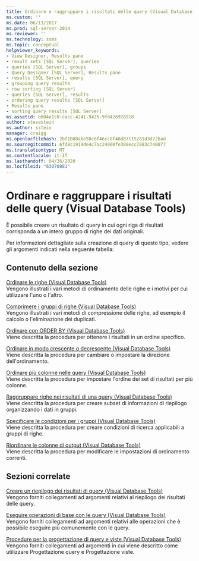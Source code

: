 ```yaml
---
title: Ordinare e raggruppare i risultati delle query (Visual Database Tools) | Microsoft Docs
ms.custom: ''
ms.date: 06/13/2017
ms.prod: sql-server-2014
ms.reviewer: ''
ms.technology: ssms
ms.topic: conceptual
helpviewer_keywords:
- View Designer, Results pane
- result sets [SQL Server], queries
- queries [SQL Server], groups
- Query Designer [SQL Server], Results pane
- results [SQL Server], query
- grouping query results
- row sorting [SQL Server]
- queries [SQL Server], results
- ordering query results [SQL Server]
- Results pane
- sorting query results [SQL Server]
ms.assetid: b004e1c0-cacc-4241-9426-9fd426978918
author: stevestein
ms.author: sstein
manager: craigg
ms.openlocfilehash: 2bf1b08abe58c8f46cc8f48d87115281d3d72bad
ms.sourcegitcommit: 6fd8c1914de4c7ac24900fe388ecc7883c740077
ms.translationtype: MT
ms.contentlocale: it-IT
ms.lasthandoff: 04/26/2020
ms.locfileid: "63070881"
---
```

# <a name="sort-and-group-query-results-visual-database-tools"></a>Ordinare e raggruppare i risultati delle query (Visual Database Tools)
  È possibile creare un risultato di query in cui ogni riga di risultati corrisponda a un intero gruppo di righe dei dati originali.  
  
 Per informazioni dettagliate sulla creazione di query di questo tipo, vedere gli argomenti indicati nella seguente tabella:  
  
## <a name="in-this-section"></a>Contenuto della sezione  
 [Ordinare le righe &#40;Visual Database Tools&#41;](visual-database-tools.md)  
 Vengono illustrati i vari metodi di ordinamento delle righe e i motivi per cui utilizzare l'uno o l'altro.  
  
 [Comprimere i gruppi di righe &#40;Visual Database Tools&#41;](collapse-groups-of-rows-visual-database-tools.md)  
 Vengono illustrati i vari metodi di compressione delle righe, ad esempio il calcolo o l'eliminazione dei duplicati.  
  
 [Ordinare con ORDER BY &#40;Visual Database Tools&#41;](sort-with-order-by-visual-database-tools.md)  
 Viene descritta la procedura per ottenere i risultati in un ordine specifico.  
  
 [Ordinare in modo crescente o decrescente &#40;Visual Database Tools&#41;](sort-in-ascending-or-descending-order-visual-database-tools.md)  
 Viene descritta la procedura per cambiare o impostare la direzione dell'ordinamento.  
  
 [Ordinare più colonne nelle query &#40;Visual Database Tools&#41;](sort-multiple-columns-in-queries-visual-database-tools.md)  
 Viene descritta la procedura per impostare l'ordine dei set di risultati per più colonne.  
  
 [Raggruppare righe nei risultati di una query &#40;Visual Database Tools&#41;](group-rows-in-query-results-visual-database-tools.md)  
 Viene descritta la procedura per creare subset di informazioni di riepilogo organizzando i dati in gruppi.  
  
 [Specificare le condizioni per i gruppi &#40;Visual Database Tools&#41;](specify-conditions-for-groups-visual-database-tools.md)  
 Viene descritta la procedura per creare condizioni di ricerca applicabili a gruppi di righe.  
  
 [Riordinare le colonne di output &#40;Visual Database Tools&#41;](reorder-output-columns-visual-database-tools.md)  
 Viene descritta la procedura per modificare le impostazioni di ordinamento correnti.  
  
## <a name="related-sections"></a>Sezioni correlate  
 [Creare un riepilogo dei risultati di query &#40;Visual Database Tools&#41;](summarize-query-results-visual-database-tools.md)  
 Vengono forniti collegamenti ad argomenti relativi al riepilogo dei risultati delle query.  
  
 [Eseguire operazioni di base con le query &#40;Visual Database Tools&#41;](perform-basic-operations-with-queries-visual-database-tools.md)  
 Vengono forniti collegamenti ad argomenti relativi alle operazioni che è possibile eseguire più comunemente con le query.  
  
 [Procedure per la progettazione di query e viste &#40;Visual Database Tools&#41;](design-queries-and-views-how-to-topics-visual-database-tools.md)  
 Vengono forniti collegamenti ad argomenti in cui viene descritto come utilizzare Progettazione query e Progettazione viste.  
  
  
